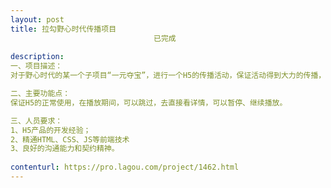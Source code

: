 ```yaml
---                
layout: post       
title: 拉勾野心时代传播项目
                                已完成
           
description: 
一、项目描述：
对于野心时代的某一个子项目“一元夺宝”，进行一个H5的传播活动，保证活动得到大力的传播，我们会预先录制一段音频，然后做成一个类似于播放器的传播H5。

二、主要功能点：
保证H5的正常使用，在播放期间，可以跳过，去直接看详情，可以暂停、继续播放。

三、人员要求：
1、H5产品的开发经验；
2、精通HTML、CSS、JS等前端技术
3、良好的沟通能力和契约精神。
     
contenturl: https://pro.lagou.com/project/1462.html      
---                 
```

